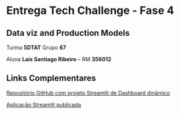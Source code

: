 # Entrega Tech Challenge - Fase 4 
## Data viz and Production Models

Turma **5DTAT**
Grupo **67**

Aluna **Laís Santiago Ribeiro** – RM **356012**

## Links Complementares
[Repositório GitHub com projeto Streamlit de Dashboard dinâmico](https://github.com/lais-santiago/FIAP_TechChallenge4_Streamlit)

[Aplicação Streamlit publicada](https://tech-challenge4-5dtat-grupo67.streamlit.app/)

